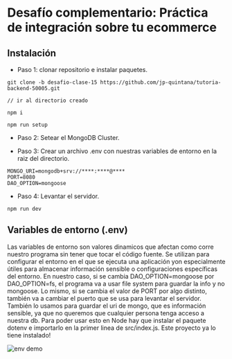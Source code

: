 # Desafío complementario: Práctica de integración sobre tu ecommerce

## Instalación

- Paso 1: clonar repositorio e instalar paquetes.

```
git clone -b desafio-clase-15 https://github.com/jp-quintana/tutoria-backend-50005.git

// ir al directorio creado

npm i

npm run setup

```

- Paso 2: Setear el MongoDB Cluster.

- Paso 3: Crear un archivo .env con nuestras variables de entorno en la raiz del directorio.

```
MONGO_URI=mongodb+srv://****:****@****
PORT=8080
DAO_OPTION=mongoose
```

- Paso 4: Levantar el servidor.

```
npm run dev
```

## Variables de entorno (.env)
Las variables de entorno son valores dinamicos que afectan como corre nuestro programa sin tener que tocar el código fuente. Se utilizan para configurar el entorno en el que se ejecuta una aplicación yon especialmente útiles para almacenar información sensible o configuraciones específicas del entorno. En nuestro caso, si se cambia DAO_OPTION=mongoose por DAO_OPTION=fs, el programa va a usar file system para guardar la info y no mongoose. Lo mismo, si se cambia el valor de PORT por algo distinto, también va a cambiar el puerto que se usa para levantar el servidor. También lo usamos para guardar el uri de mongo, que es información sensible, ya que no queremos que cualquier persona tenga acceso a nuestra db. Para poder usar esto en Node hay que instalar el paquete dotenv e importarlo en la primer linea de src/index.js. Este proyecto ya lo tiene instalado!

![env demo](https://github.com/jp-quintana/tutoria-backend-50005/assets/87621233/8d570f12-1a9c-48c9-8547-65e5f5013791)

